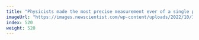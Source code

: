 ```yaml
---
title: "Physicists made the most precise measurement ever of a single particle"
imageUrl: "https://images.newscientist.com/wp-content/uploads/2022/10/12141554/SEI_128952427.jpg?width=600"
index: 520
weight: 520
---
```


